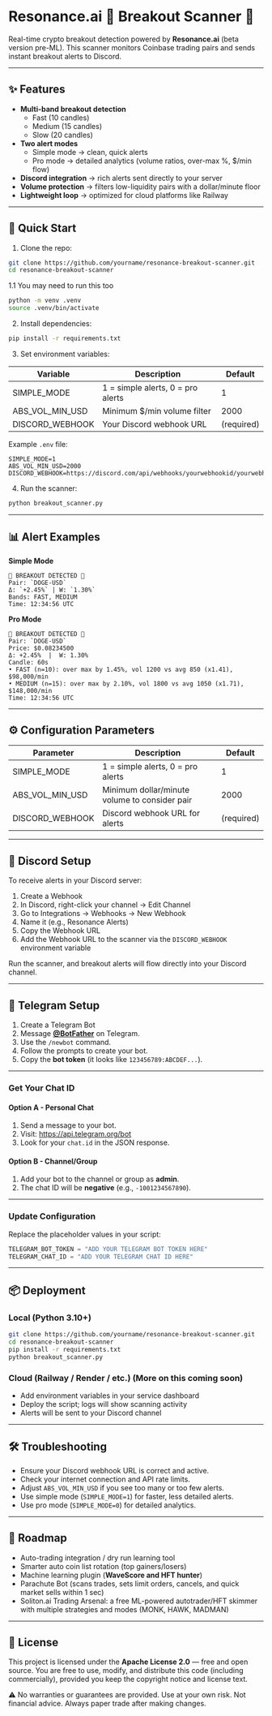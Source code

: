 # Resonance.ai 🚨 Breakout Scanner 🚨

Real-time crypto breakout detection powered by **Resonance.ai** (beta version pre-ML).
This scanner monitors Coinbase trading pairs and sends instant breakout alerts to Discord.

---

## ✨ Features

- **Multi-band breakout detection**
  - Fast (10 candles)
  - Medium (15 candles)
  - Slow (20 candles)
- **Two alert modes**
  - Simple mode → clean, quick alerts
  - Pro mode → detailed analytics (volume ratios, over-max %, $/min flow)
- **Discord integration** → rich alerts sent directly to your server
- **Volume protection** → filters low-liquidity pairs with a dollar/minute floor
- **Lightweight loop** → optimized for cloud platforms like Railway

---

## 🚀 Quick Start

1. Clone the repo:

```bash
git clone https://github.com/yourname/resonance-breakout-scanner.git
cd resonance-breakout-scanner
```

1.1 You may need to run this too

```bash
python -m venv .venv
source .venv/bin/activate
```

2. Install dependencies:

```bash
pip install -r requirements.txt
```

3. Set environment variables:

| Variable        | Description                       | Default    |
| --------------- | --------------------------------- | ---------- |
| SIMPLE_MODE     | 1 = simple alerts, 0 = pro alerts | 1          |
| ABS_VOL_MIN_USD | Minimum $/min volume filter       | 2000       |
| DISCORD_WEBHOOK | Your Discord webhook URL          | (required) |

Example `.env` file:

```
SIMPLE_MODE=1
ABS_VOL_MIN_USD=2000
DISCORD_WEBHOOK=https://discord.com/api/webhooks/yourwebhookid/yourwebhooktoken
```

4. Run the scanner:

```bash
python breakout_scanner.py
```

---

## 📊 Alert Examples

**Simple Mode**

```
🚨 BREAKOUT DETECTED 🚨
Pair: `DOGE-USD`
Δ: `+2.45%` | W: `1.30%`
Bands: FAST, MEDIUM
Time: 12:34:56 UTC
```

**Pro Mode**

```
🚨 BREAKOUT DETECTED 🚨
Pair: `DOGE-USD`
Price: $0.08234500
Δ: +2.45%  |  W: 1.30%
Candle: 60s
• FAST (n=10): over max by 1.45%, vol 1200 vs avg 850 (x1.41), $98,000/min
• MEDIUM (n=15): over max by 2.10%, vol 1800 vs avg 1050 (x1.71), $148,000/min
Time: 12:34:56 UTC
```

---

## ⚙️ Configuration Parameters

| Parameter       | Description                                   | Default    |
| --------------- | --------------------------------------------- | ---------- |
| SIMPLE_MODE     | 1 = simple alerts, 0 = pro alerts             | 1          |
| ABS_VOL_MIN_USD | Minimum dollar/minute volume to consider pair | 2000       |
| DISCORD_WEBHOOK | Discord webhook URL for alerts                | (required) |

---

## 🔧 Discord Setup

To receive alerts in your Discord server:

1. Create a Webhook
2. In Discord, right-click your channel → Edit Channel
3. Go to Integrations → Webhooks → New Webhook
4. Name it (e.g., Resonance Alerts)
5. Copy the Webhook URL
6. Add the Webhook URL to the scanner via the `DISCORD_WEBHOOK` environment variable

Run the scanner, and breakout alerts will flow directly into your Discord channel.

---

## 🔧 Telegram Setup

1. Create a Telegram Bot
2. Message **[@BotFather](https://t.me/BotFather)** on Telegram.  
3. Use the `/newbot` command.  
4. Follow the prompts to create your bot.  
5. Copy the **bot token** (it looks like `123456789:ABCDEF...`).  

---

###  Get Your Chat ID

#### Option A - Personal Chat
1. Send a message to your bot.  
2. Visit: https://api.telegram.org/bot
3. Look for your `chat.id` in the JSON response.  

#### Option B - Channel/Group
1. Add your bot to the channel or group as **admin**.  
2. The chat ID will be **negative** (e.g., `-1001234567890`).  

---

### Update Configuration
Replace the placeholder values in your script:  

```python
TELEGRAM_BOT_TOKEN = "ADD YOUR TELEGRAM BOT TOKEN HERE"
TELEGRAM_CHAT_ID = "ADD YOUR TELEGRAM CHAT ID HERE"
```

---

## 📦 Deployment

### Local (Python 3.10+)

```bash
git clone https://github.com/yourname/resonance-breakout-scanner.git
cd resonance-breakout-scanner
pip install -r requirements.txt
python breakout_scanner.py
```

### Cloud (Railway / Render / etc.) (More on this coming soon)

- Add environment variables in your service dashboard
- Deploy the script; logs will show scanning activity
- Alerts will be sent to your Discord channel

---

## 🛠 Troubleshooting

- Ensure your Discord webhook URL is correct and active.
- Check your internet connection and API rate limits.
- Adjust `ABS_VOL_MIN_USD` if you see too many or too few alerts.
- Use simple mode (`SIMPLE_MODE=1`) for faster, less detailed alerts.
- Use pro mode (`SIMPLE_MODE=0`) for detailed analytics.

---

## 🔮 Roadmap

- Auto-trading integration / dry run learning tool
- Smarter auto coin list rotation (top gainers/losers)
- Machine learning plugin (**WaveScore and HFT hunter**)
- Parachute Bot (scans trades, sets limit orders, cancels, and quick market sells within 1 sec)
- Soliton.ai Trading Arsenal: a free ML-powered autotrader/HFT skimmer with multiple strategies and modes (MONK, HAWK, MADMAN)

---

## 📜 License

This project is licensed under the **Apache License 2.0** — free and open source.
You are free to use, modify, and distribute this code (including commercially),
provided you keep the copyright notice and license text.

⚠️ No warranties or guarantees are provided. Use at your own risk. Not financial advice. Always paper trade after making changes.
